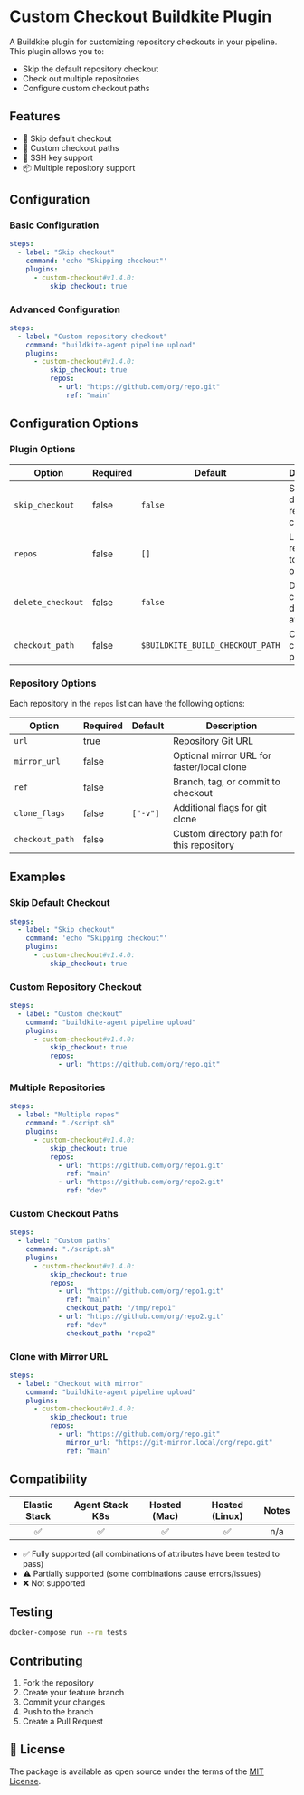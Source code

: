 # Custom Checkout Buildkite Plugin

A Buildkite plugin for customizing repository checkouts in your pipeline. This plugin allows you to:
- Skip the default repository checkout
- Check out multiple repositories
- Configure custom checkout paths

## Features

- 🚫 Skip default checkout
- 📁 Custom checkout paths
- 🔑 SSH key support
- 📦 Multiple repository support

## Configuration

### Basic Configuration

```yaml
steps:
  - label: "Skip checkout"
    command: 'echo "Skipping checkout"'
    plugins:
      - custom-checkout#v1.4.0:
          skip_checkout: true
```

### Advanced Configuration

```yaml
steps:
  - label: "Custom repository checkout"
    command: "buildkite-agent pipeline upload"
    plugins:
      - custom-checkout#v1.4.0:
          skip_checkout: true
          repos:
            - url: "https://github.com/org/repo.git"
              ref: "main"
```

## Configuration Options

### Plugin Options

| Option | Required | Default | Description |
|--------|----------|---------|-------------|
| `skip_checkout` | false | `false` | Skip the default repository checkout |
| `repos` | false | `[]` | List of repositories to check out |
| `delete_checkout` | false | `false` | Delete checkout directory after build |
| `checkout_path` | false | `$BUILDKITE_BUILD_CHECKOUT_PATH` | Custom checkout path |

### Repository Options

Each repository in the `repos` list can have the following options:

| Option        | Required | Default  | Description                                 |
|---------------|----------|--------- |---------------------------------------------|
| `url`         | true     |          | Repository Git URL                          |
| `mirror_url`  | false    |          | Optional mirror URL for faster/local clone  |
| `ref`         | false    |          | Branch, tag, or commit to checkout          |
| `clone_flags` | false    | `["-v"]` | Additional flags for git clone              |
| `checkout_path` | false  |          | Custom directory path for this repository  |

## Examples

### Skip Default Checkout

```yaml
steps:
  - label: "Skip checkout"
    command: 'echo "Skipping checkout"'
    plugins:
      - custom-checkout#v1.4.0:
          skip_checkout: true
```

### Custom Repository Checkout

```yaml
steps:
  - label: "Custom checkout"
    command: "buildkite-agent pipeline upload"
    plugins:
      - custom-checkout#v1.4.0:
          skip_checkout: true
          repos:
            - url: "https://github.com/org/repo.git"
```

### Multiple Repositories

```yaml
steps:
  - label: "Multiple repos"
    command: "./script.sh"
    plugins:
      - custom-checkout#v1.4.0:
          skip_checkout: true
          repos:
            - url: "https://github.com/org/repo1.git"
              ref: "main"
            - url: "https://github.com/org/repo2.git"
              ref: "dev"
```

### Custom Checkout Paths

```yaml
steps:
  - label: "Custom paths"
    command: "./script.sh"
    plugins:
      - custom-checkout#v1.4.0:
          skip_checkout: true
          repos:
            - url: "https://github.com/org/repo1.git"
              ref: "main"
              checkout_path: "/tmp/repo1"
            - url: "https://github.com/org/repo2.git"
              ref: "dev"
              checkout_path: "repo2"
```

### Clone with Mirror URL

```yaml
steps:
  - label: "Checkout with mirror"
    command: "buildkite-agent pipeline upload"
    plugins:
      - custom-checkout#v1.4.0:
          skip_checkout: true
          repos:
            - url: "https://github.com/org/repo.git"
              mirror_url: "https://git-mirror.local/org/repo.git"
              ref: "main"
```

## Compatibility

| Elastic Stack | Agent Stack K8s | Hosted (Mac) | Hosted (Linux) | Notes |
| :-----------: | :-------------: | :----------: | :------------: |:----: |
| ✅ | ✅ | ✅ | ✅ | n/a |

- ✅ Fully supported (all combinations of attributes have been tested to pass)
- ⚠️ Partially supported (some combinations cause errors/issues)
- ❌ Not supported

## Testing

```bash
docker-compose run --rm tests
```

## Contributing

1. Fork the repository
2. Create your feature branch
3. Commit your changes
4. Push to the branch
5. Create a Pull Request

## 📜 License

The package is available as open source under the terms of the [MIT License](https://opensource.org/licenses/MIT).
